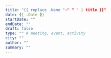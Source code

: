 ```yaml
---
title: "{{ replace .Name "-" " " | title }}"
date: {{ .Date }}
startDate: ""
endDate: ""
draft: false
type: "" # meeting, event, activity
city: ""
author: ""
summary: ""
---
```

